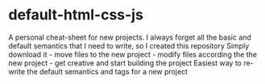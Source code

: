 # default-html-css-js
A personal cheat-sheet for new projects. I always forget all the basic and default semantics that I need to write, so I created this repository
Simply download it - move files to the new project - modify files according the the new project - get creative and start building the project
Easiest way to re-write the default semantics and tags for a new project

